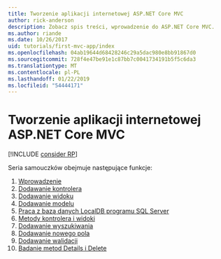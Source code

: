 ```yaml
---
title: Tworzenie aplikacji internetowej ASP.NET Core MVC
author: rick-anderson
description: Zobacz spis treści, wprowadzenie do ASP.NET Core MVC.
ms.author: riande
ms.date: 10/26/2017
uid: tutorials/first-mvc-app/index
ms.openlocfilehash: 04ab19644d68428246c29a5dac980e8bb91867d0
ms.sourcegitcommit: 728f4e47be91e1c87bb7c0041734191b5f5c6da3
ms.translationtype: MT
ms.contentlocale: pl-PL
ms.lasthandoff: 01/22/2019
ms.locfileid: "54444171"
---
```

# <a name="create-a-web-app-with-aspnet-core-mvc"></a>Tworzenie aplikacji internetowej ASP.NET Core MVC

[!INCLUDE [consider RP](~/includes/razor.md)]

Seria samouczków obejmuje następujące funkcje:

1. [Wprowadzenie](start-mvc.md)
1. [Dodawanie kontrolera](adding-controller.md)
1. [Dodawanie widoku](adding-view.md)
1. [Dodawanie modelu](adding-model.md)
1. [Praca z bazą danych LocalDB programu SQL Server](working-with-sql.md)
1. [Metody kontrolera i widoki](controller-methods-views.md)
1. [Dodawanie wyszukiwania](search.md)
1. [Dodawanie nowego pola](new-field.md)
1. [Dodawanie walidacji](validation.md)
1. [Badanie metod Details i Delete](details.md)
